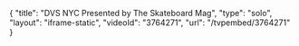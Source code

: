 {
    "title": "DVS NYC Presented by The Skateboard Mag",
    "type": "solo",
    "layout": "iframe-static",
    "videoId": "3764271",
    "url": "\/tvpembed\/3764271"
}